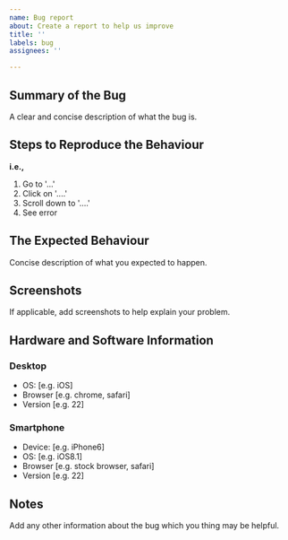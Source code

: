```yaml
---
name: Bug report
about: Create a report to help us improve
title: ''
labels: bug
assignees: ''

---
```


## Summary of the Bug
A clear and concise description of what the bug is.

## Steps to Reproduce the Behaviour
**i.e.,**
1. Go to '...'
2. Click on '....'
3. Scroll down to '....'
4. See error

## The Expected Behaviour
Concise description of what you expected to happen.

## Screenshots
If applicable, add screenshots to help explain your problem.

## Hardware and Software Information

### Desktop
 - OS: [e.g. iOS]
 - Browser [e.g. chrome, safari]
 - Version [e.g. 22]

### Smartphone
 - Device: [e.g. iPhone6]
 - OS: [e.g. iOS8.1]
 - Browser [e.g. stock browser, safari]
 - Version [e.g. 22]

## Notes
Add any other information about the bug which you thing may be helpful.
